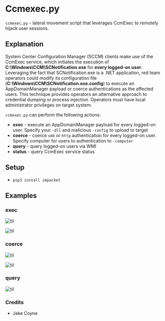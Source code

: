 # Ccmexec.py

`ccmexec.py` - lateral movement script that leverages CcmExec to remotely hijack user sessions.

## Explanation

System Center Configuration Manager (SCCM) clients make use of the CcmExec service, which initiates the execution of **C:\Windows\CCM\SCNotification.exe** for **every logged-on user**. Leveraging the fact that SCNotification.exe is a .NET application, red team operators could modify its configuration file (**C:\Windows\CCM\SCNotification.exe.config**) to execute an AppDomainManager payload or coerce authentications as the affected users. This technique provides operators an alternative approach to credential dumping or process injection. Operators must have local administrator privileges on target system.

`ccmexec.py` can perform the following actions:
- **exec** - execute an AppDomainManager payload for every logged-on user. Specify your `-dll` and malicious `-config` to upload to target
- **coerce** - coerce `smb` or `http` authentication for every logged-on user. Specify computer for users to authentication to `-computer`
- **query** - query logged-on users via WMI
- **status** - query CcmExec service status

## Setup
- `pip3 install impacket`

## Examples

### exec
![til](/images/exec.png "Demo")

![til](/images/beacons.png "Demo")

### coerce
![til](/images/coerce.png "Demo")

![til](/images/smb_auths.png "Demo")

### query
![til](/images/query.png "Demo")

### Credits
- Jake Coyne

